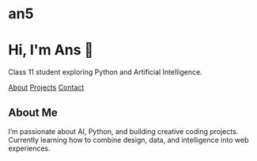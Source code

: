 # an5

<html lang="en">

<body>
<h1>Hi, I'm Ans 👋</h1>
  <p>Class 11 student exploring Python and Artificial Intelligence.</p>
</body>
</html>
<nav>
      <a href="#about">About</a>
      <a href="#projects">Projects</a>
      <a href="#contact">Contact</a>
    </nav>

<section id="about">
    <h2>About Me</h2>
    <p>
      I’m passionate about AI, Python, and building creative coding projects. 
      Currently learning how to combine design, data, and intelligence into web experiences.
    </p>
  </section>
 
